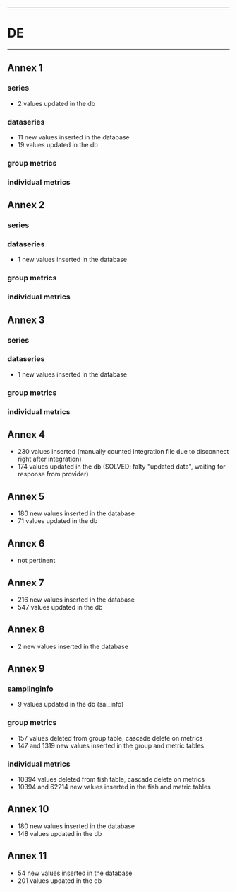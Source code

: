-----------------------------------------------------------
# DE
-----------------------------------------------------------

## Annex 1

### series
* 2 values updated in the db
### dataseries
* 11 new values inserted in the database
* 19 values updated in the db

### group metrics


### individual metrics

## Annex 2

### series

### dataseries
*  1 new values inserted in the database


### group metrics


### individual metrics



## Annex 3

### series

### dataseries
* 1 new values inserted in the database

### group metrics


### individual metrics



## Annex 4
* 230 values inserted (manually counted integration file due to disconnect right after integration)
* 174 values updated in the db (SOLVED: falty "updated data", waiting for response from provider)

## Annex 5
*  180 new values inserted in the database
*  71 values updated in the db


## Annex 6
* not pertinent


## Annex 7
* 216 new values inserted in the database
* 547 values updated in the db

## Annex 8
* 2 new values inserted in the database

## Annex 9

### samplinginfo
* 9 values updated in the db (sai_info)

### group metrics
* 157 values deleted from group table, cascade delete on metrics
* 147 and 1319 new values inserted in the group and metric tables
  
### individual metrics
* 10394 values deleted from fish table, cascade delete on metrics
* 10394 and 62214 new values inserted in the fish and metric tables

## Annex 10
* 180 new values inserted in the database
* 148 values updated in the db

## Annex 11
* 54 new values inserted in the database
* 201 values updated in the db

